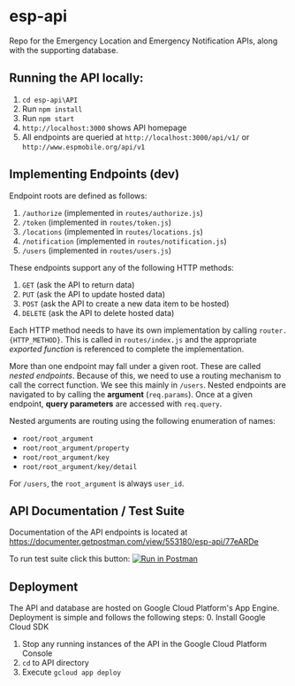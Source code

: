 # esp-api

Repo for the Emergency Location and Emergency Notification APIs, along with the supporting database.

## Running the API locally:
1. `cd esp-api\API`
2. Run `npm install`
3. Run `npm start`
4. `http://localhost:3000` shows API homepage
5. All endpoints are queried at `http://localhost:3000/api/v1/` or `http://www.espmobile.org/api/v1`

## Implementing Endpoints (dev)
Endpoint roots are defined as follows:
1. `/authorize` (implemented in `routes/authorize.js`)
2. `/token` (implemented in `routes/token.js`)
3. `/locations` (implemented in `routes/locations.js`)
4. `/notification` (implemented in `routes/notification.js`)
5. `/users` (implemented in `routes/users.js`)

These endpoints support any of the following HTTP methods:
1. `GET` (ask the API to return data)
2. `PUT` (ask the API to update hosted data)
3. `POST` (ask the API to create a new data item to be hosted)
4. `DELETE` (ask the API to delete hosted data)

Each HTTP method needs to have its own implementation by calling `router.{HTTP_METHOD}`. This is called in `routes/index.js` and the appropriate *exported function* is referenced to complete the implementation.

More than one endpoint may fall under a given root. These are called *nested endpoints*. Because of this, we need to use a routing mechanism to call the correct function. We see this mainly in `/users`. Nested endpoints are navigated to by calling the **argument** (`req.params`). Once at a given endpoint, **query parameters** are accessed with `req.query`.

Nested arguments are routing using the following enumeration of names:

- `root/root_argument`
- `root/root_argument/property`
- `root/root_argument/key`
- `root/root_argument/key/detail`

For `/users`, the `root_argument` is always `user_id`.

## API Documentation / Test Suite
Documentation of the API endpoints is located at https://documenter.getpostman.com/view/553180/esp-api/77eARDe

To run test suite click this button: [![Run in Postman](https://run.pstmn.io/button.svg)](https://app.getpostman.com/run-collection/184c09968390baf8b27e#?env%5BAPI%20Test%20Run%5D=W3sidHlwZSI6InRleHQiLCJlbmFibGVkIjp0cnVlLCJrZXkiOiJ1c2VyX2lkIiwidmFsdWUiOiIifV0=)

## Deployment

The API and database are hosted on Google Cloud Platform's App Engine. Deployment is simple and follows the following steps:
0. Install Google Cloud SDK
1. Stop any running instances of the API in the Google Cloud Platform Console
1. `cd` to API directory
2. Execute `gcloud app deploy`

